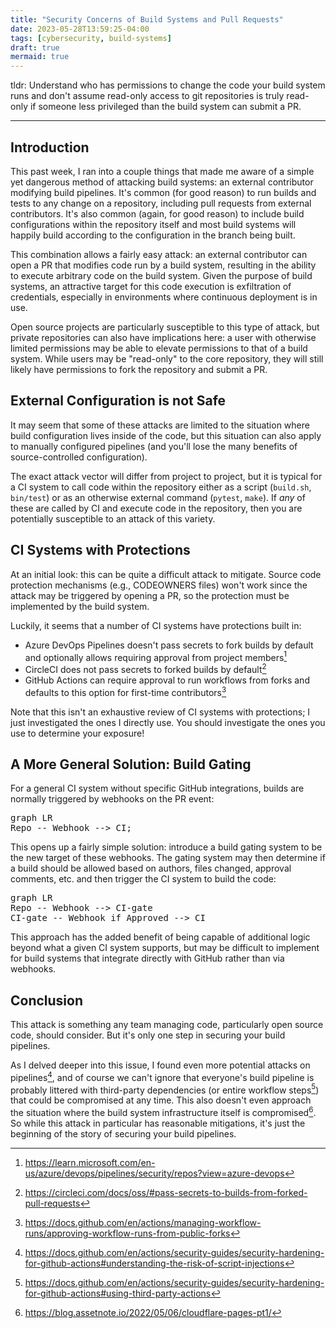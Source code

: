 ```yaml
---
title: "Security Concerns of Build Systems and Pull Requests"
date: 2023-05-28T13:59:25-04:00
tags: [cybersecurity, build-systems]
draft: true
mermaid: true
---
```


tldr: Understand who has permissions to change the code your build system runs
and don't assume read-only access to git repositories is truly read-only if
someone less privileged than the build system can submit a PR.

---

## Introduction

This past week, I ran into a couple things that made me aware of a simple yet
dangerous method of attacking build systems: an external contributor modifying
build pipelines. It's common (for good reason) to run builds and tests to any
change on a repository, including pull requests from external contributors. It's
also common (again, for good reason) to include build configurations within the
repository itself and most build systems will happily build according to the
configuration in the branch being built.

This combination allows a fairly easy attack: an external contributor can open a
PR that modifies code run by a build system, resulting in the ability to execute
arbitrary code on the build system. Given the purpose of build systems, an
attractive target for this code execution is exfiltration of credentials,
especially in environments where continuous deployment is in use.

Open source projects are particularly susceptible to this type of attack, but
private repositories can also have implications here: a user with otherwise
limited permissions may be able to elevate permissions to that of a build
system. While users may be "read-only" to the core repository, they will still
likely have permissions to fork the repository and submit a PR.


## External Configuration is not Safe

It may seem that some of these attacks are limited to the situation where build
configuration lives inside of the code, but this situation can also apply to
manually configured pipelines (and you'll lose the many benefits of
source-controlled configuration).

The exact attack vector will differ from project to project, but it is typical
for a CI system to call code within the repository either as a script
(`build.sh`, `bin/test`) or as an otherwise external command (`pytest`, `make`).
If _any_ of these are called by CI and execute code in the repository, then you
are potentially susceptible to an attack of this variety.

## CI Systems with Protections

At an initial look: this can be quite a difficult attack to mitigate. Source
code protection mechanisms (e.g., CODEOWNERS files) won't work since the attack
may be triggered by opening a PR, so the protection must be implemented by the
build system.

Luckily, it seems that a number of CI systems have protections built in:

- Azure DevOps Pipelines doesn't pass secrets to fork builds by default and
optionally allows requiring approval from project members[^azure-devops-fork-protection] 
- CircleCI does not pass secrets to forked builds by default[^circleci-forked-builds]
- GitHub Actions can require approval to run workflows from forks and defaults
to this option for first-time contributors[^github-actions-fork-workflow-approval]

Note that this isn't an exhaustive review of CI systems with protections; I just
investigated the ones I directly use. You should investigate the ones you use to
determine your exposure!

## A More General Solution: Build Gating

For a general CI system without specific GitHub integrations, builds are
normally triggered by webhooks on the PR event:

<pre class="mermaid">
graph LR
Repo -- Webhook --> CI;
</pre>

This opens up a fairly simple solution: introduce a build gating system to be
the new target of these webhooks. The gating system may then determine if a
build should be allowed based on authors, files changed, approval comments, etc.
and then trigger the CI system to build the code:

<pre class="mermaid">
graph LR
Repo -- Webhook --> CI-gate
CI-gate -- Webhook if Approved --> CI
</pre>

This approach has the added benefit of being capable of additional logic beyond
what a given CI system supports, but may be difficult to implement for build
systems that integrate directly with GitHub rather than via webhooks.

## Conclusion

This attack is something any team managing code, particularly open source code,
should consider. But it's only one step in securing your build pipelines.

As I delved deeper into this issue, I found even more potential attacks on
pipelines[^github-actions-script-injection], and of course we can't ignore that
everyone's build pipeline is probably littered with third-party dependencies (or
entire workflow steps[^github-actions-third-party]) that could be compromised at
any time. This also doesn't even approach the situation where the build system
infrastructure itself is compromised[^cloudflare-pages-assetnote]. So while this
attack in particular has reasonable mitigations, it's just the beginning of the
story of securing your build pipelines.

[^azure-devops-fork-protection]: https://learn.microsoft.com/en-us/azure/devops/pipelines/security/repos?view=azure-devops
[^circleci-forked-builds]: https://circleci.com/docs/oss/#pass-secrets-to-builds-from-forked-pull-requests
[^github-actions-fork-workflow-approval]: https://docs.github.com/en/actions/managing-workflow-runs/approving-workflow-runs-from-public-forks
[^github-actions-script-injection]: https://docs.github.com/en/actions/security-guides/security-hardening-for-github-actions#understanding-the-risk-of-script-injections
[^github-actions-third-party]: https://docs.github.com/en/actions/security-guides/security-hardening-for-github-actions#using-third-party-actions
[^cloudflare-pages-assetnote]: https://blog.assetnote.io/2022/05/06/cloudflare-pages-pt1/


